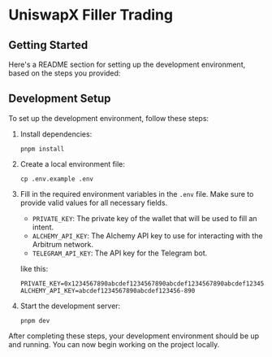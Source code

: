 # UniswapX Filler Trading

## Getting Started
Here's a README section for setting up the development environment, based on the steps you provided:

## Development Setup

To set up the development environment, follow these steps:

1. Install dependencies:
   ```
   pnpm install
   ```

2. Create a local environment file:
   ```
   cp .env.example .env
   ```

3. Fill in the required environment variables in the `.env` file. Make sure to provide valid values for all necessary fields.
   - `PRIVATE_KEY`: The private key of the wallet that will be used to fill an intent.
   - `ALCHEMY_API_KEY`: The Alchemy API key to use for interacting with the Arbitrum network.
   - `TELEGRAM_API_KEY`: The API key for the Telegram bot.

   like this:
   ```
   PRIVATE_KEY=0x1234567890abcdef1234567890abcdef1234567890abcdef1234567890abcdef
   ALCHEMY_API_KEY=abcdef1234567890abcdef123456-890
   ```
4. Start the development server:
   ```
   pnpm dev
   ```

After completing these steps, your development environment should be up and running. You can now begin working on the project locally.
